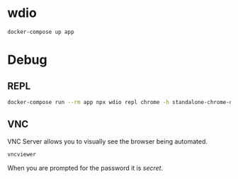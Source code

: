 # wdio

`docker-compose up app`

# Debug

## REPL

```bash
docker-compose run --rm app npx wdio repl chrome -h standalone-chrome-debug
```

## VNC

VNC Server allows you to visually see the browser being automated.
```bash
vncviewer
```

When you are prompted for the password it is *secret*.
